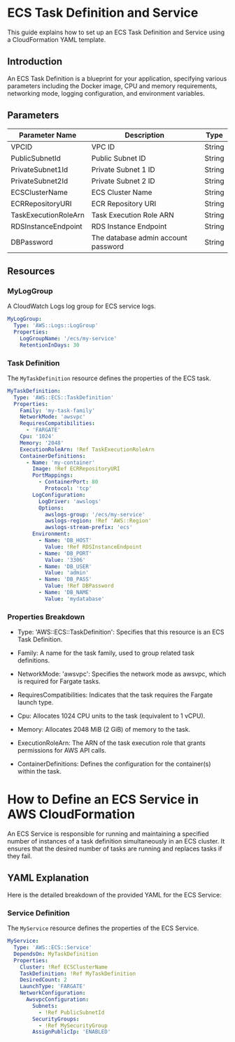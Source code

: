 # ECS Task Definition and Service

This guide explains how to set up an ECS Task Definition and Service using a CloudFormation YAML template.

## Introduction

An ECS Task Definition is a blueprint for your application, specifying various parameters including the Docker image, CPU and memory requirements, networking mode, logging configuration, and environment variables.


## Parameters

| Parameter Name           | Description                       | Type    |
|--------------------------|-----------------------------------|---------|
| VPCID                    | VPC ID                            | String  |
| PublicSubnetId           | Public Subnet ID                  | String  |
| PrivateSubnet1Id         | Private Subnet 1 ID               | String  |
| PrivateSubnet2Id         | Private Subnet 2 ID               | String  |
| ECSClusterName           | ECS Cluster Name                  | String  |
| ECRRepositoryURI         | ECR Repository URI                | String  |
| TaskExecutionRoleArn     | Task Execution Role ARN           | String  |
| RDSInstanceEndpoint      | RDS Instance Endpoint             | String  |
| DBPassword               | The database admin account password | String  |

## Resources

### MyLogGroup
A CloudWatch Logs log group for ECS service logs.

```yaml
MyLogGroup:
  Type: 'AWS::Logs::LogGroup'
  Properties:
    LogGroupName: '/ecs/my-service'
    RetentionInDays: 30
```

### Task Definition

The `MyTaskDefinition` resource defines the properties of the ECS task.

```yaml
MyTaskDefinition:
  Type: 'AWS::ECS::TaskDefinition'
  Properties:
    Family: 'my-task-family'
    NetworkMode: 'awsvpc'
    RequiresCompatibilities:
      - 'FARGATE'
    Cpu: '1024'
    Memory: '2048'
    ExecutionRoleArn: !Ref TaskExecutionRoleArn
    ContainerDefinitions:
      - Name: 'my-container'
        Image: !Ref ECRRepositoryURI
        PortMappings:
          - ContainerPort: 80
            Protocol: 'tcp'
        LogConfiguration:
          LogDriver: 'awslogs'
          Options:
            awslogs-group: '/ecs/my-service'
            awslogs-region: !Ref 'AWS::Region'
            awslogs-stream-prefix: 'ecs'
        Environment:
          - Name: 'DB_HOST'
            Value: !Ref RDSInstanceEndpoint
          - Name: 'DB_PORT'
            Value: '3306'
          - Name: 'DB_USER'
            Value: 'admin'
          - Name: 'DB_PASS'
            Value: !Ref DBPassword
          - Name: 'DB_NAME'
            Value: 'mydatabase'
```

### Properties Breakdown

* Type: 'AWS::ECS::TaskDefinition': Specifies that this resource is an ECS Task Definition.

* Family: A name for the task family, used to group related task definitions.

* NetworkMode: 'awsvpc': Specifies the network mode as awsvpc, which is required for Fargate tasks.

* RequiresCompatibilities: Indicates that the task requires the Fargate launch type.

* Cpu: Allocates 1024 CPU units to the task (equivalent to 1 vCPU).

* Memory: Allocates 2048 MiB (2 GiB) of memory to the task.

* ExecutionRoleArn: The ARN of the task execution role that grants permissions for AWS API calls.

* ContainerDefinitions: Defines the configuration for the container(s) within the task.

# How to Define an ECS Service in AWS CloudFormation

An ECS Service is responsible for running and maintaining a specified number of instances of a task definition simultaneously in an ECS cluster. It ensures that the desired number of tasks are running and replaces tasks if they fail.

## YAML Explanation

Here is the detailed breakdown of the provided YAML for the ECS Service:

### Service Definition

The `MyService` resource defines the properties of the ECS Service.

```yaml
MyService:
  Type: 'AWS::ECS::Service'
  DependsOn: MyTaskDefinition
  Properties:
    Cluster: !Ref ECSClusterName
    TaskDefinition: !Ref MyTaskDefinition
    DesiredCount: 2
    LaunchType: 'FARGATE'
    NetworkConfiguration:
      AwsvpcConfiguration:
        Subnets:
          - !Ref PublicSubnetId
        SecurityGroups:
          - !Ref MySecurityGroup
        AssignPublicIp: 'ENABLED'
```
